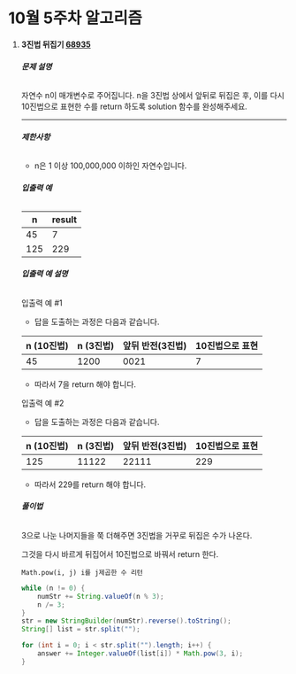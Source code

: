# 10월 5주차 알고리즘

1. **3진법 뒤집기 [68935](https://programmers.co.kr/learn/courses/30/lessons/68935)**

   ###### **문제 설명**

   자연수 n이 매개변수로 주어집니다. n을 3진법 상에서 앞뒤로 뒤집은 후, 이를 다시 10진법으로 표현한 수를 return 하도록 solution 함수를 완성해주세요.

   ------

   ###### **제한사항**

   - n은 1 이상 100,000,000 이하인 자연수입니다.

   ###### **입출력 예**

   | n    | result |
   | ---- | ------ |
   | 45   | 7      |
   | 125  | 229    |

   ###### **입출력 예 설명**

   입출력 예 #1

   - 답을 도출하는 과정은 다음과 같습니다.

   | n (10진법) | n (3진법) | 앞뒤 반전(3진법) | 10진법으로 표현 |
   | ---------- | --------- | ---------------- | --------------- |
   | 45         | 1200      | 0021             | 7               |

   - 따라서 7을 return 해야 합니다.

   입출력 예 #2

   - 답을 도출하는 과정은 다음과 같습니다.

   | n (10진법) | n (3진법) | 앞뒤 반전(3진법) | 10진법으로 표현 |
   | ---------- | --------- | ---------------- | --------------- |
   | 125        | 11122     | 22111            | 229             |

   - 따라서 229를 return 해야 합니다.

   ###### **풀이법**

   3으로 나눈 나머지들을 쭉 더해주면 3진법을 거꾸로 뒤집은 수가 나온다.

   그것을 다시 바르게 뒤집어서 10진법으로 바꿔서 return 한다.

   `Math.pow(i, j) i를 j제곱한 수 리턴`

   ```java
   while (n != 0) {
       numStr += String.valueOf(n % 3);
       n /= 3;
   }
   str = new StringBuilder(numStr).reverse().toString();
   String[] list = str.split("");
   
   for (int i = 0; i < str.split("").length; i++) {
       answer += Integer.valueOf(list[i]) * Math.pow(3, i);
   }
   ```

   